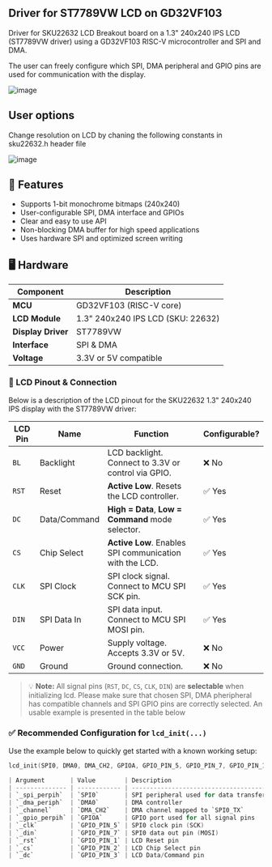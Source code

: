 ## Driver for ST7789VW LCD on GD32VF103

Driver for SKU22632 LCD Breakout board on a 1.3" 240x240 IPS LCD (ST7789VW driver) using a GD32VF103 RISC-V microcontroller and SPI and DMA.

The user can freely configure which SPI, DMA peripheral and GPIO pins are used for communication with the display.

![image](https://github.com/user-attachments/assets/1bd5ee32-b214-4a39-9df6-e109f845d37e)


## User options
Change resolution on LCD by chaning the following constants in sku22632.h header file

![image](https://github.com/user-attachments/assets/2e9fd384-8f7a-4733-ad70-e98ed928888c)


## 📌 Features

- Supports 1-bit monochrome bitmaps (240x240)
- User-configurable SPI, DMA interface and GPIOs
- Clear and easy to use API
- Non-blocking DMA buffer for high speed applications
- Uses hardware SPI and optimized screen writing

## 🖥️ Hardware

| Component           | Description                            |
|---------------------|----------------------------------------|
| **MCU**             | GD32VF103 (RISC-V core)                |
| **LCD Module**      | 1.3" 240x240 IPS LCD (SKU: 22632)      |
| **Display Driver**  | ST7789VW                               |
| **Interface**       | SPI & DMA                              |
| **Voltage**         | 3.3V or 5V compatible                  |

### 🔌 LCD Pinout & Connection

Below is a description of the LCD pinout for the SKU22632 1.3" 240x240 IPS display with the ST7789VW driver:

| LCD Pin | Name         | Function                                                  | Configurable? |
|---------|--------------|-----------------------------------------------------------|----------------|
| `BL`    | Backlight    | LCD backlight. Connect to 3.3V or control via GPIO.       | ❌ No       |
| `RST`   | Reset        | **Active Low**. Resets the LCD controller.               | ✅ Yes         |
| `DC`    | Data/Command | **High = Data**, **Low = Command** mode selector.         | ✅ Yes         |
| `CS`    | Chip Select  | **Active Low**. Enables SPI communication with the LCD.   | ✅ Yes         |
| `CLK`   | SPI Clock    | SPI clock signal. Connect to MCU SPI SCK pin.             | ✅ Yes         |
| `DIN`   | SPI Data In  | SPI data input. Connect to MCU SPI MOSI pin.              | ✅ Yes         |
| `VCC`   | Power        | Supply voltage. Accepts 3.3V or 5V.                        | ❌ No          |
| `GND`   | Ground       | Ground connection.                                         | ❌ No          |

> 💡 **Note:** All signal pins (`RST`, `DC`, `CS`, `CLK`, `DIN`) are **selectable** when initializing lcd. Please make sure that chosen SPI, DMA pheripheral has compatible channels and SPI GPIO pins are correctly selected. An usable example is presented in the table below


### ✅ Recommended Configuration for `lcd_init(...)`

Use the example below to quickly get started with a known working setup:

```c
lcd_init(SPI0, DMA0, DMA_CH2, GPIOA, GPIO_PIN_5, GPIO_PIN_7, GPIO_PIN_1, GPIO_PIN_2, GPIO_PIN_3);

| Argument       | Value        | Description                           |
| -------------- | ------------ | ------------------------------------- |
| `_spi_perpih`  | `SPI0`       | SPI peripheral used for data transfer |
| `_dma_periph`  | `DMA0`       | DMA controller                        |
| `_channel`     | `DMA_CH2`    | DMA channel mapped to `SPI0_TX`       |
| `_gpio_perpih` | `GPIOA`      | GPIO port used for all signal pins    |
| `_clk`         | `GPIO_PIN_5` | SPI0 clock pin (SCK)                  |
| `_din`         | `GPIO_PIN_7` | SPI0 data out pin (MOSI)              |
| `_rst`         | `GPIO_PIN_1` | LCD Reset pin                         |
| `_cs`          | `GPIO_PIN_2` | LCD Chip Select pin                   |
| `_dc`          | `GPIO_PIN_3` | LCD Data/Command pin                  |
